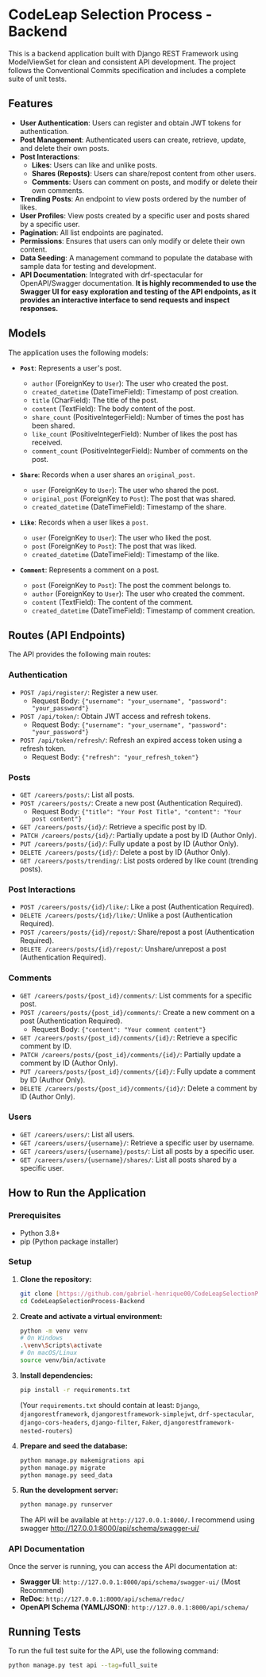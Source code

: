 # CodeLeap Selection Process - Backend

This is a backend application built with Django REST Framework using ModelViewSet for clean and consistent API development. The project follows the Conventional Commits specification and includes a complete suite of unit tests.

## Features

* **User Authentication**: Users can register and obtain JWT tokens for authentication.
* **Post Management**: Authenticated users can create, retrieve, update, and delete their own posts.
* **Post Interactions**:
    * **Likes**: Users can like and unlike posts.
    * **Shares (Reposts)**: Users can share/repost content from other users.
    * **Comments**: Users can comment on posts, and modify or delete their own comments.
* **Trending Posts**: An endpoint to view posts ordered by the number of likes.
* **User Profiles**: View posts created by a specific user and posts shared by a specific user.
* **Pagination**: All list endpoints are paginated.
* **Permissions**: Ensures that users can only modify or delete their own content.
* **Data Seeding**: A management command to populate the database with sample data for testing and development.
* **API Documentation**: Integrated with drf-spectacular for OpenAPI/Swagger documentation. **It is highly recommended to use the Swagger UI for easy exploration and testing of the API endpoints, as it provides an interactive interface to send requests and inspect responses.**

## Models

The application uses the following models:

* **`Post`**: Represents a user's post.
    * `author` (ForeignKey to `User`): The user who created the post.
    * `created_datetime` (DateTimeField): Timestamp of post creation.
    * `title` (CharField): The title of the post.
    * `content` (TextField): The body content of the post.
    * `share_count` (PositiveIntegerField): Number of times the post has been shared.
    * `like_count` (PositiveIntegerField): Number of likes the post has received.
    * `comment_count` (PositiveIntegerField): Number of comments on the post.

* **`Share`**: Records when a user shares an `original_post`.
    * `user` (ForeignKey to `User`): The user who shared the post.
    * `original_post` (ForeignKey to `Post`): The post that was shared.
    * `created_datetime` (DateTimeField): Timestamp of the share.

* **`Like`**: Records when a user likes a `post`.
    * `user` (ForeignKey to `User`): The user who liked the post.
    * `post` (ForeignKey to `Post`): The post that was liked.
    * `created_datetime` (DateTimeField): Timestamp of the like.

* **`Comment`**: Represents a comment on a post.
    * `post` (ForeignKey to `Post`): The post the comment belongs to.
    * `author` (ForeignKey to `User`): The user who created the comment.
    * `content` (TextField): The content of the comment.
    * `created_datetime` (DateTimeField): Timestamp of comment creation.

## Routes (API Endpoints)

The API provides the following main routes:

### Authentication

* `POST /api/register/`: Register a new user.
    * Request Body: `{"username": "your_username", "password": "your_password"}`
* `POST /api/token/`: Obtain JWT access and refresh tokens.
    * Request Body: `{"username": "your_username", "password": "your_password"}`
* `POST /api/token/refresh/`: Refresh an expired access token using a refresh token.
    * Request Body: `{"refresh": "your_refresh_token"}`

### Posts

* `GET /careers/posts/`: List all posts.
* `POST /careers/posts/`: Create a new post (Authentication Required).
    * Request Body: `{"title": "Your Post Title", "content": "Your post content"}`
* `GET /careers/posts/{id}/`: Retrieve a specific post by ID.
* `PATCH /careers/posts/{id}/`: Partially update a post by ID (Author Only).
* `PUT /careers/posts/{id}/`: Fully update a post by ID (Author Only).
* `DELETE /careers/posts/{id}/`: Delete a post by ID (Author Only).
* `GET /careers/posts/trending/`: List posts ordered by like count (trending posts).

### Post Interactions

* `POST /careers/posts/{id}/like/`: Like a post (Authentication Required).
* `DELETE /careers/posts/{id}/like/`: Unlike a post (Authentication Required).
* `POST /careers/posts/{id}/repost/`: Share/repost a post (Authentication Required).
* `DELETE /careers/posts/{id}/repost/`: Unshare/unrepost a post (Authentication Required).

### Comments

* `GET /careers/posts/{post_id}/comments/`: List comments for a specific post.
* `POST /careers/posts/{post_id}/comments/`: Create a new comment on a post (Authentication Required).
    * Request Body: `{"content": "Your comment content"}`
* `GET /careers/posts/{post_id}/comments/{id}/`: Retrieve a specific comment by ID.
* `PATCH /careers/posts/{post_id}/comments/{id}/`: Partially update a comment by ID (Author Only).
* `PUT /careers/posts/{post_id}/comments/{id}/`: Fully update a comment by ID (Author Only).
* `DELETE /careers/posts/{post_id}/comments/{id}/`: Delete a comment by ID (Author Only).

### Users

* `GET /careers/users/`: List all users.
* `GET /careers/users/{username}/`: Retrieve a specific user by username.
* `GET /careers/users/{username}/posts/`: List all posts by a specific user.
* `GET /careers/users/{username}/shares/`: List all posts shared by a specific user.

## How to Run the Application

### Prerequisites

* Python 3.8+
* pip (Python package installer)

### Setup

1.  **Clone the repository:**

    ```bash
    git clone [https://github.com/gabriel-henrique00/CodeLeapSelectionProcess-Backend.git](https://github.com/gabriel-henrique00/CodeLeapSelectionProcess-Backend.git)
    cd CodeLeapSelectionProcess-Backend
    ```

2.  **Create and activate a virtual environment:**

    ```bash
    python -m venv venv
    # On Windows
    .\venv\Scripts\activate
    # On macOS/Linux
    source venv/bin/activate
    ```

3.  **Install dependencies:**

    ```bash
    pip install -r requirements.txt
    ```
    (Your `requirements.txt` should contain at least: `Django`, `djangorestframework`, `djangorestframework-simplejwt`, `drf-spectacular`, `django-cors-headers`, `django-filter`, `Faker`, `djangorestframework-nested-routers`)

4.  **Prepare and seed the database:**

    ```bash
    python manage.py makemigrations api
    python manage.py migrate
    python manage.py seed_data
    ```

5.  **Run the development server:**

    ```bash
    python manage.py runserver
    ```

    The API will be available at `http://127.0.0.1:8000/`.
    I recommend using swagger http://127.0.0.1:8000/api/schema/swagger-ui/
### API Documentation

Once the server is running, you can access the API documentation at:

* **Swagger UI**: `http://127.0.0.1:8000/api/schema/swagger-ui/` (Most Recommend)
* **ReDoc**: `http://127.0.0.1:8000/api/schema/redoc/`
* **OpenAPI Schema (YAML/JSON)**: `http://127.0.0.1:8000/api/schema/`

## Running Tests

To run the full test suite for the API, use the following command:

```bash
python manage.py test api --tag=full_suite